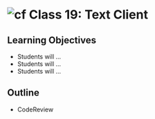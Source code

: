 # ![cf](http://i.imgur.com/7v5ASc8.png) Class 19: Text Client

## Learning Objectives

- Students will ...
- Students will ...
- Students will ...

## Outline
- CodeReview
<!-- [Hyperlinks]{:target="_blank"} -->


<!-- links -->
<!-- [Hyperlinks]: To supporting materials -->


